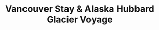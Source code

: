 ---
category: rest-of-the-world
title: Vancouver Stay & Alaska Hubbard Glacier Voyage
class: vancouver-stay-and-alaska-hubbard-glacier-voyage
cruiseline: Celebrity Cruises, Celebrity Infinity
special-info: 3 night stay in Vancouver
price: 1649
nights: 11
cruise-url: http://www.planetcruise.co.uk/celebrity-cruises/celebrity-infinity/08-september-2016/109621?referrersiteid=970
---